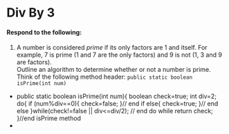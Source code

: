 # Div By 3
#### Respond to the following:

1. A number is considered *prime* if its only factors are 1 and itself. For example, 7 is prime (1 and 7 are the only factors) and 9 is not (1, 3 and 9 are factors).  
Outline an algorithm to determine whether or not a number is prime.  
Think of the following method header:
`public static boolean isPrime(int num)`

  * public static boolean isPrime(int num){
     boolean check=true;
     int div=2;
     do{
     if (num%div==0){
     check=false;
     }// end if
     else{
     check=true;
     }// end else
  }while(check!=false || div<=div/2); // end do while
     return check;
  }//end isPrime method
  *
